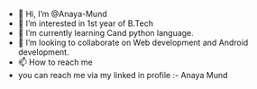 - 👋 Hi, I’m @Anaya-Mund
- 👀 I’m interested in 1st year of B.Tech
- 🌱 I’m currently learning Cand python language.
- 💞️ I’m looking to collaborate on Web development and Android development.
- 📫 How to reach me
-    you can reach me via my linked in profile :- Anaya Mund

<!---
Anaya-Mund/Anaya-Mund is a ✨ special ✨ repository because its `README.md` (this file) appears on your GitHub profile.
You can click the Preview link to take a look at your changes.
--->
